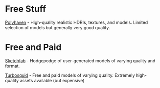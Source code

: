 # Free Stuff
[Polyhaven](https://polyhaven.com/) - High-quality realistic HDRIs, textures, and models. Limited selection of models but generally very good quality.

# Free and Paid
[Sketchfab](https://sketchfab.com/) - Hodgepodge of user-generated models of varying quality and format.

[Turbosquid](https://www.turbosquid.com/) - Free and paid models of varying quality. Extremely high-quality assets available (but expensive)